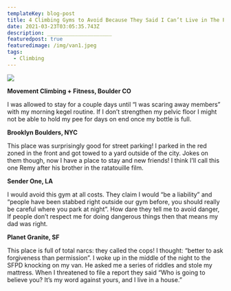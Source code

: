 ```yaml
---
templateKey: blog-post
title: 4 Climbing Gyms to Avoid Because They Said I Can’t Live in The Parking Lot
date: 2021-03-23T03:05:35.743Z
description: _____________________
featuredpost: true
featuredimage: /img/van1.jpeg
tags:
  - Climbing
---
```

![](/img/van1.jpeg)



**Movement Climbing + Fitness, Boulder CO**

I was allowed to stay for a couple days until “I was scaring away members” with my morning kegel routine. If I don’t strengthen my pelvic floor I might not be able to hold my pee for days on end once my bottle is full.



**Brooklyn Boulders, NYC**

This place was surprisingly good for street parking! I parked in the red zoned in the front and got towed to a yard outside of the city. Jokes on them though, now I have a place to stay and new friends! I think I’ll call this one Remy after his brother in the ratatouille film.



**Sender One, LA**

I would avoid this gym at all costs. They claim I would “be a liability” and “people have been stabbed right outside our gym before, you should really be careful where you park at night”. How dare they tell me to avoid danger, If people don’t respect me for doing dangerous things then that means my dad was right.



**Planet Granite, SF**

This place is full of total narcs: they called the cops! I thought: “better to ask forgiveness than permission”. I woke up in the middle of the night to the SFPD knocking on my van. He asked me a series of riddles and stole my mattress. When I threatened to file a report they said “Who is going to believe you? It’s my word against yours, and I live in a house.”